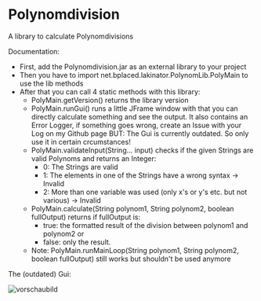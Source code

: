 # Polynomdivision
A library to calculate Polynomdivisions

Documentation:
- First, add the Polynomdivision.jar as an external library to your project
- Then you have to import net.bplaced.lakinator.PolynomLib.PolyMain to use the lib methods
- After that you can call 4 static methods with this library:
  - PolyMain.getVersion() returns the library version
  - PolyMain.runGui() runs a little JFrame window with that you can directly calculate something and see the output.
    It also contains an Error Logger, if something goes wrong, create an Issue with your Log on my Github page
    BUT: The Gui is currently outdated. So only use it in certain crcumstances!
  - PolyMain.validateInput(String... input) checks if the given Strings are valid Polynoms and returns an Integer:
     - 0: The Strings are valid
     - 1: The elements in one of the Strings have a wrong syntax -> Invalid
     - 2: More than one variable was used (only x's or y's etc. but not various) -> Invalid
  - PolyMain.calculate(String polynom1, String polynom2, boolean fullOutput) returns if fullOutput is: 
    - true: the formatted result of the division between polynom1 and polynom2 or 
    - false: only the result.
  - Note: PolyMain.runMainLoop(String polynom1, String polynom2, boolean fullOutput) still works but shouldn't be used anymore

The (outdated) Gui:

![vorschaubild](https://cloud.githubusercontent.com/assets/21976072/23831925/18405f00-072b-11e7-9927-9d69af3327f8.png)
